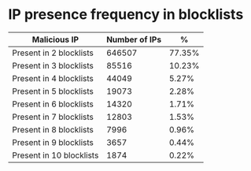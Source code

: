 # IP presence frequency in blocklists
| Malicious IP | Number of IPs | % |
|----|----|----|
| Present in 2 blocklists | 646507 | 77.35% |
| Present in 3 blocklists | 85516 | 10.23% |
| Present in 4 blocklists | 44049 | 5.27% |
| Present in 5 blocklists | 19073 | 2.28% |
| Present in 6 blocklists | 14320 | 1.71% |
| Present in 7 blocklists | 12803 | 1.53% |
| Present in 8 blocklists | 7996 | 0.96% |
| Present in 9 blocklists | 3657 | 0.44% |
| Present in 10 blocklists | 1874 | 0.22% |
